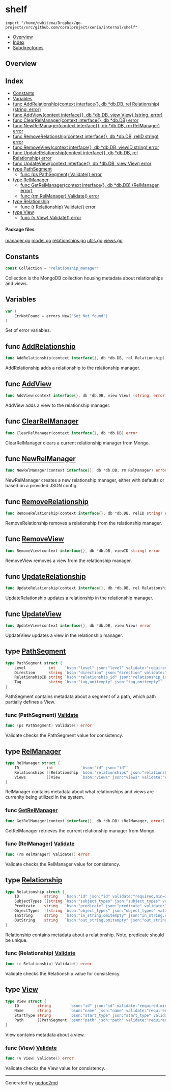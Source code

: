 

# shelf
`import "/home/dwhitena/Dropbox/go-projects/src/github.com/coralproject/xenia/internal/shelf"`

* [Overview](#pkg-overview)
* [Index](#pkg-index)
* [Subdirectories](#pkg-subdirectories)

## <a name="pkg-overview">Overview</a>



## <a name="pkg-index">Index</a>
* [Constants](#pkg-constants)
* [Variables](#pkg-variables)
* [func AddRelationship(context interface{}, db *db.DB, rel Relationship) (string, error)](#AddRelationship)
* [func AddView(context interface{}, db *db.DB, view View) (string, error)](#AddView)
* [func ClearRelManager(context interface{}, db *db.DB) error](#ClearRelManager)
* [func NewRelManager(context interface{}, db *db.DB, rm RelManager) error](#NewRelManager)
* [func RemoveRelationship(context interface{}, db *db.DB, relID string) error](#RemoveRelationship)
* [func RemoveView(context interface{}, db *db.DB, viewID string) error](#RemoveView)
* [func UpdateRelationship(context interface{}, db *db.DB, rel Relationship) error](#UpdateRelationship)
* [func UpdateView(context interface{}, db *db.DB, view View) error](#UpdateView)
* [type PathSegment](#PathSegment)
  * [func (ps PathSegment) Validate() error](#PathSegment.Validate)
* [type RelManager](#RelManager)
  * [func GetRelManager(context interface{}, db *db.DB) (RelManager, error)](#GetRelManager)
  * [func (rm RelManager) Validate() error](#RelManager.Validate)
* [type Relationship](#Relationship)
  * [func (r Relationship) Validate() error](#Relationship.Validate)
* [type View](#View)
  * [func (v View) Validate() error](#View.Validate)


#### <a name="pkg-files">Package files</a>
[manager.go](/src/target/manager.go) [model.go](/src/target/model.go) [relationships.go](/src/target/relationships.go) [utils.go](/src/target/utils.go) [views.go](/src/target/views.go) 


## <a name="pkg-constants">Constants</a>
``` go
const Collection = "relationship_manager"
```
Collection is the MongoDB collection housing metadata about relationships and views.


## <a name="pkg-variables">Variables</a>
``` go
var (
    ErrNotFound = errors.New("Set Not found")
)
```
Set of error variables.



## <a name="AddRelationship">func</a> [AddRelationship](/src/target/relationships.go?s=273:359#L6)
``` go
func AddRelationship(context interface{}, db *db.DB, rel Relationship) (string, error)
```
AddRelationship adds a relationship to the relationship manager.



## <a name="AddView">func</a> [AddView](/src/target/views.go?s=257:328#L6)
``` go
func AddView(context interface{}, db *db.DB, view View) (string, error)
```
AddView adds a view to the relationship manager.



## <a name="ClearRelManager">func</a> [ClearRelManager](/src/target/manager.go?s=1605:1663#L45)
``` go
func ClearRelManager(context interface{}, db *db.DB) error
```
ClearRelManager clears a current relationship manager from Mongo.



## <a name="NewRelManager">func</a> [NewRelManager](/src/target/manager.go?s=486:557#L12)
``` go
func NewRelManager(context interface{}, db *db.DB, rm RelManager) error
```
NewRelManager creates a new relationship manager, either with defaults
or based on a provided JSON config.



## <a name="RemoveRelationship">func</a> [RemoveRelationship](/src/target/relationships.go?s=1542:1617#L41)
``` go
func RemoveRelationship(context interface{}, db *db.DB, relID string) error
```
RemoveRelationship removes a relationship from the relationship manager.



## <a name="RemoveView">func</a> [RemoveView](/src/target/views.go?s=1857:1925#L53)
``` go
func RemoveView(context interface{}, db *db.DB, viewID string) error
```
RemoveView removes a view from the relationship manager.



## <a name="UpdateRelationship">func</a> [UpdateRelationship](/src/target/relationships.go?s=2821:2900#L79)
``` go
func UpdateRelationship(context interface{}, db *db.DB, rel Relationship) error
```
UpdateRelationship updates a relationship in the relationship manager.



## <a name="UpdateView">func</a> [UpdateView](/src/target/views.go?s=2434:2498#L71)
``` go
func UpdateView(context interface{}, db *db.DB, view View) error
```
UpdateView updates a view in the relationship manager.




## <a name="PathSegment">type</a> [PathSegment](/src/target/model.go?s=2725:3078#L81)
``` go
type PathSegment struct {
    Level          int    `bson:"level" json:"level" validate:"required,min=1"`
    Direction      string `bson:"direction" json:"direction" validate:"required,min=2"`
    RelationshipID string `bson:"relationship_id" json:"relationship_id" validate:"required,min=1"`
    Tag            string `bson:"tag,omitempty" json:"tag,omitempty"`
}
```
PathSegment contains metadata about a segment of a path,
which path partially defines a View.










### <a name="PathSegment.Validate">func</a> (PathSegment) [Validate](/src/target/model.go?s=3138:3176#L89)
``` go
func (ps PathSegment) Validate() error
```
Validate checks the PathSegment value for consistency.




## <a name="RelManager">type</a> [RelManager](/src/target/model.go?s=532:794#L12)
``` go
type RelManager struct {
    ID            int            `bson:"id" json:"id"`
    Relationships []Relationship `bson:"relationships" json:"relationships" validate:"required,min=1"`
    Views         []View         `bson:"views" json:"views" validate:"required,min=1"`
}
```
RelManager contains metadata about what relationships and views are currenlty
being utilized in the system.







### <a name="GetRelManager">func</a> [GetRelManager](/src/target/manager.go?s=2143:2213#L61)
``` go
func GetRelManager(context interface{}, db *db.DB) (RelManager, error)
```
GetRelManager retrieves the current relationship manager from Mongo.





### <a name="RelManager.Validate">func</a> (RelManager) [Validate](/src/target/model.go?s=853:890#L19)
``` go
func (rm RelManager) Validate() error
```
Validate checks the RelManager value for consistency.




## <a name="Relationship">type</a> [Relationship](/src/target/model.go?s=1919:2447#L61)
``` go
type Relationship struct {
    ID           string   `bson:"id" json:"id" validate:"required,min=1"`
    SubjectTypes []string `bson:"subject_types" json:"subject_types" validate:"required,min=1"`
    Predicate    string   `bson:"predicate" json:"predicate" validate:"required,min=2"`
    ObjectTypes  []string `bson:"object_types" json:"object_types" validate:"required,min=1"`
    InString     string   `bson:"in_string,omitempty" json:"in_string,omitempty"`
    OutString    string   `bson:"out_string,omitempty" json:"out_string,omitempty"`
}
```
Relationship contains metadata about a relationship.
Note, predicate should be unique.










### <a name="Relationship.Validate">func</a> (Relationship) [Validate](/src/target/model.go?s=2508:2546#L71)
``` go
func (r Relationship) Validate() error
```
Validate checks the Relationship value for consistency.




## <a name="View">type</a> [View](/src/target/model.go?s=3295:3631#L97)
``` go
type View struct {
    ID        string        `bson:"id" json:"id" validate:"required,min=1"`
    Name      string        `bson:"name" json:"name" validate:"required,min=3"`
    StartType string        `bson:"start_type" json:"start_type" validate:"required,min=3"`
    Path      []PathSegment `bson:"path" json:"path" validate:"required,min=1"`
}
```
View contains metadata about a view.










### <a name="View.Validate">func</a> (View) [Validate](/src/target/model.go?s=3684:3714#L105)
``` go
func (v View) Validate() error
```
Validate checks the View value for consistency.








- - -
Generated by [godoc2md](http://godoc.org/github.com/davecheney/godoc2md)
